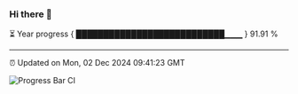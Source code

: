 ### Hi there 👋

⏳ Year progress { ███████████████████████████▁▁▁ } 91.91 %

---

⏰ Updated on Mon, 02 Dec 2024 09:41:23 GMT

![Progress Bar CI](https://github.com/IshwaranRudhara/GIT-ACTION/workflows/Progress%20Bar%20CI/badge.svg)
